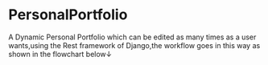 # PersonalPortfolio

A Dynamic Personal Portfolio which can be edited as many times as a user wants,using the Rest framework of Django,the workflow goes in this way as shown in the flowchart below↓
